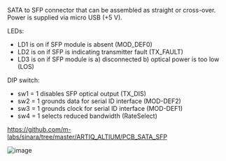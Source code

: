 SATA to SFP connector that can be assembled as straight or cross-over. Power is supplied via micro USB (+5 V). 

LEDs:
- LD1 is on if SFP module is absent (MOD_DEF0)
- LD2 is on if SFP is indicating transmitter fault (TX_FAULT) 
- LD3 is on if SFP module is a) disconnected b) optical power is too low (LOS)

DIP switch:
- sw1 = 1 disables SFP optical output (TX_DIS)
- sw2 = 1 grounds data for serial ID interface (MOD-DEF2)
- sw3 = 1 grounds clock for serial ID interface (MOD-DEF1)
- sw4 = 1 selects reduced bandwidth (RateSelect)

https://github.com/m-labs/sinara/tree/master/ARTIQ_ALTIUM/PCB_SATA_SFP

![image](https://user-images.githubusercontent.com/4325054/34392716-41804f1c-eb4e-11e7-8249-c6a483de3e7d.png)